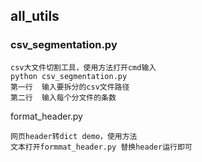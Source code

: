 ## all_utils

### csv_segmentation.py

```
csv大文件切割工具，使用方法打开cmd输入
python csv_segmentation.py
第一行  输入要拆分的csv文件路径
第二行  输入每个分文件的条数
```

format_header.py

```
网页header转dict demo，使用方法
文本打开formmat_header.py 替换header运行即可
```

